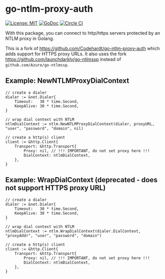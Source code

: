 # go-ntlm-proxy-auth

[![License: MIT](https://img.shields.io/badge/License-MIT-yellow.svg)](https://opensource.org/licenses/MIT)
[![GoDoc](https://godoc.org/github.com/launchdarkly/go-ntlm-proxy-auth?status.svg)](https://godoc.org/github.com/launchdarkly/go-ntlm-proxy-auth)
[![Circle CI](https://circleci.com/gh/launchdarkly/go-ntlm-proxy-auth.svg?style=svg)](https://circleci.com/gh/launchdarkly/go-ntlm-proxy-auth)

With this package, you can connect to http/https servers protected by an NTLM proxy in Golang.

This is a fork of https://github.com/Codehardt/go-ntlm-proxy-auth which adds support for HTTPS proxy URLs. It also uses the fork https://github.com/launchdarkly/go-ntlmssp instead of `github.com/Azure/go-ntlmssp`.

## Example: NewNTLMProxyDialContext

```golang
// create a dialer
dialer := &net.Dialer{
    Timeout:   30 * time.Second,
    KeepAlive: 30 * time.Second,
}

// wrap dial context with NTLM
ntlmDialContext := ntlm.NewNTLMProxyDialContext(dialer, proxyURL, "user", "password", "domain", nil)

// create a http(s) client
client := &http.Client{
    Transport: &http.Transport{
        Proxy: nil, // !!! IMPORTANT, do not set proxy here !!!
        DialContext: ntlmDialContext,
    },
}
```
## Example: WrapDialContext (deprecated - does not support HTTPS proxy URL)

```golang
// create a dialer
dialer := &net.Dialer{
    Timeout:   30 * time.Second,
    KeepAlive: 30 * time.Second,
}

// wrap dial context with NTLM
ntlmDialContext := ntlm.WrapDialContext(dialer.DialContext, "proxyAddr", "user", "password", "domain")

// create a http(s) client
client := &http.Client{
    Transport: &http.Transport{
        Proxy: nil, // !!! IMPORTANT, do not set proxy here !!!
        DialContext: ntlmDialContext,
    },
}
```